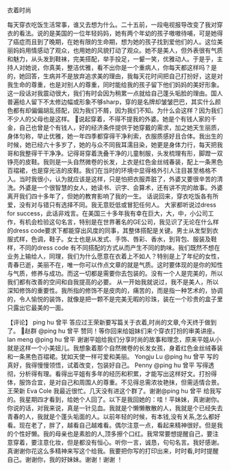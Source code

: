 衣着时尚 

每天穿衣吃饭生活常事，谁又去想为什么。二十五前，一段电视报导改变了我对穿衣的看法。说的是美国的一位年轻妈妈，她有两个年幼的孩子嗷嗷待哺，可是她得了癌症而且到了晚期，在她有限的生命期，想为她的孩子找到爱他们的人。这位美丽妈妈用情感动了观众，也用她的风貌打动了观众。她不是美人，但外表很有气质和魅力，从头发到鞋袜，完美搭配，举手投足，一颦一笑，优雅动人。于是乎，主持人对她说，你真美，整洁优雅，看不出你是一个重病人，你每天都这样吗？是的，她回答，生病并不是放弃追求美的理由，我每天花时间把自己打扮好，这是对我生命的尊重，也是对别人的尊重，同时能给我的孩子留下他们妈妈的美好形象。这一段话对我震动很大，我们有时会因为稍累一点就给自己蓬头垢脸的理由。国人普遍给人留下不太修边幅或形象不够sharp，穿的是名牌却皱皱巴巴，其实什么颜色都有却偏偏胡乱搭配，因为我们不屑，因为我们不知。为什么会这样？因为我们不少人的父母也是这样。
说起穿着，不得不提我的外婆。她是个有钱人家的千金，自己也曾是个有钱人，好的经济条件提供于她穿戴的需求，加之她天生丽质，身体匀称，举止优雅，她一年四季都穿得干净利索，衣服质感好且合体。我出生的时候，她已经六十多岁了，她的与众不同我耳濡目染，她更是身体力行，每天把我哥和我整得干干净净。记得哥穿着洗叠干净的儿童制服，头发梳理有形，脚蹬一双铮亮的皮鞋。我则是一头自然微卷的长发，上衣是红色金丝绒春装，配上一条黑色百褶裙，也是穿光洁的皮鞋。我们在当时的环境中显得格外引人注目甚至格格不入。当时我很小，认为就应该是这样，只是怕把衣服弄脏了，外婆又要很辛苦的清洗。外婆是一个很智慧的女人，她读书、识字、会算术，还有讲不完的故事。外婆离开我们四十多年了，但她的教育影响了我的一生。 
话说回来，穿衣吃饭各有所爱，没有对与错只有选择不同。我无意贬低或冒犯任何人。 
大家都听说过dress for success，此话非戏言。在美国三十多年我有幸在巨大，大，中，小公司工作，有机会检验这句名言，特别是在世界著名的GE公司，我见识了无论在什么样的dress code要求下都能穿出风度的同事，其整体搭配是关键。男士从发型到衣服式样，色调，鞋子。女士也是从发式、手饰、唇彩、香水，到背包、服装及鞋样，不同的dress code 有不同搭配的方式从而产生不同的韵味。我们既然不想在业务上输给人，同理，我们为什么愿意在衣着上不如人？特别是上了年纪的女性，青春已逝，美丽不在，唯一你可以作点文章的就是气质。这时要体现的是你的知性与气质，修养与成功。而这一切都是需要你去包装的。没有一个人是完美的，所以我们都有改善的空间和自我提高的必要。 
从一开始我就说过，我不是美人，所以深知修饰的重要性。我所指的修饰不是皮肉的，痛苦的，而是指一种艺术的，协调的，令人愉悦的装饰，就像是把一颗不是完美无暇的珍珠，装在一个珍贵的盒子里只露出它最美的一面。 

【评论】 
ping hu 曾平 
答应过王荣新要写篇关于衣着,时尚的文章,今天终于做到了。 
赵群 
@ping hu 曾平 赞同！等你回来给姐妹们来个穿衣打扮的审美讲座。 
lan meng 
@ping hu 曾平 谢谢平姐给我们分享时尚的故事和理念，原来平姐从小就是这样一个小美妞儿。我想象着那个自然微卷的长发女孩，身着红色金丝绒春装和一条黑色百褶裙。犹如天使一样可爱和美丽。 
Yongju Lu 
@ping hu 曾平 写的真好，我得慢慢领悟，试着改变，包装好自己。 
Penny 
@ping hu 曾平 写得透彻，分析得有理。看得出平姐有多年的经历和积累，才能写出这样好文。打扮得体，服饰合宜，是对自己和周围人的尊重。不见得总需浓妆艳抹，但需适情合景。 
王荣新 Eva Cole 
我最近很忙。几天没有进这个群了。谢谢@ping hu 曾平 给我写的。我星期四才看到，给她个人回了。以下是我回她的：哇！平妹妹，真谢谢你。你说的话，对我来说，真是一针见血。我就是个懒懒散散的人，我就是个已经失去青春的人，我就是个蓬头垢面的人。以前年轻的时候，有本钱,没有关系,怎么都好看。现在老了，胖了，越看自己越难看。偶尔注意一点，看起来精神很好。但是我的个性好懒。我的母亲也是素脸的人,顶多擦个口红。我常常要想提醒自己，要注意穿着，要注意化妆，但是都没有恒心。听你一言，诚恳，句句名言。我好感谢。真谢谢你花这么多精神来写这个给我。我要把你写的打印出来，时时看,时时提醒自己。谢谢你，我的好妹妹。谢谢！谢谢 ！
